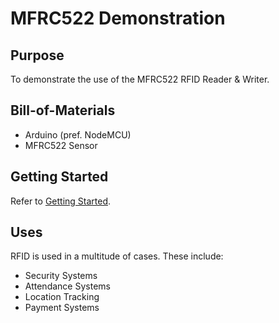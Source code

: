 # MFRC522 Demonstration
## Purpose
To demonstrate the use of the MFRC522 RFID Reader & Writer.

## Bill-of-Materials
 * Arduino (pref. NodeMCU)
 * MFRC522 Sensor

## Getting Started
Refer to [Getting Started](getting-started/README.md).

## Uses
RFID is used in a multitude of cases. These include:

 * Security Systems
 * Attendance Systems
 * Location Tracking
 * Payment Systems
